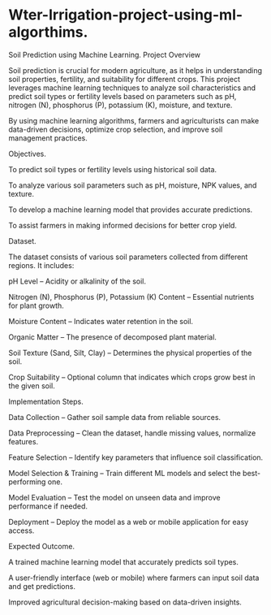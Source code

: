 # Wter-Irrigation-project-using-ml-algorthims.
Soil Prediction using Machine Learning.
Project Overview

Soil prediction is crucial for modern agriculture, as it helps in understanding soil properties, fertility, and suitability for different crops. This project leverages machine learning techniques to analyze soil characteristics and predict soil types or fertility levels based on parameters such as pH, nitrogen (N), phosphorus (P), potassium (K), moisture, and texture.

By using machine learning algorithms, farmers and agriculturists can make data-driven decisions, optimize crop selection, and improve soil management practices.

Objectives.

To predict soil types or fertility levels using historical soil data.

To analyze various soil parameters such as pH, moisture, NPK values, and texture.

To develop a machine learning model that provides accurate predictions.

To assist farmers in making informed decisions for better crop yield.

Dataset.

The dataset consists of various soil parameters collected from different regions. It includes:

pH Level – Acidity or alkalinity of the soil.

Nitrogen (N), Phosphorus (P), Potassium (K) Content – Essential nutrients for plant growth.

Moisture Content – Indicates water retention in the soil.

Organic Matter – The presence of decomposed plant material.

Soil Texture (Sand, Silt, Clay) – Determines the physical properties of the soil.

Crop Suitability – Optional column that indicates which crops grow best in the given soil.

Implementation Steps.

Data Collection – Gather soil sample data from reliable sources.

Data Preprocessing – Clean the dataset, handle missing values, normalize features.

Feature Selection – Identify key parameters that influence soil classification.

Model Selection & Training – Train different ML models and select the best-performing one.

Model Evaluation – Test the model on unseen data and improve performance if needed.

Deployment – Deploy the model as a web or mobile application for easy access.

Expected Outcome.

A trained machine learning model that accurately predicts soil types.

A user-friendly interface (web or mobile) where farmers can input soil data and get predictions.

Improved agricultural decision-making based on data-driven insights.



